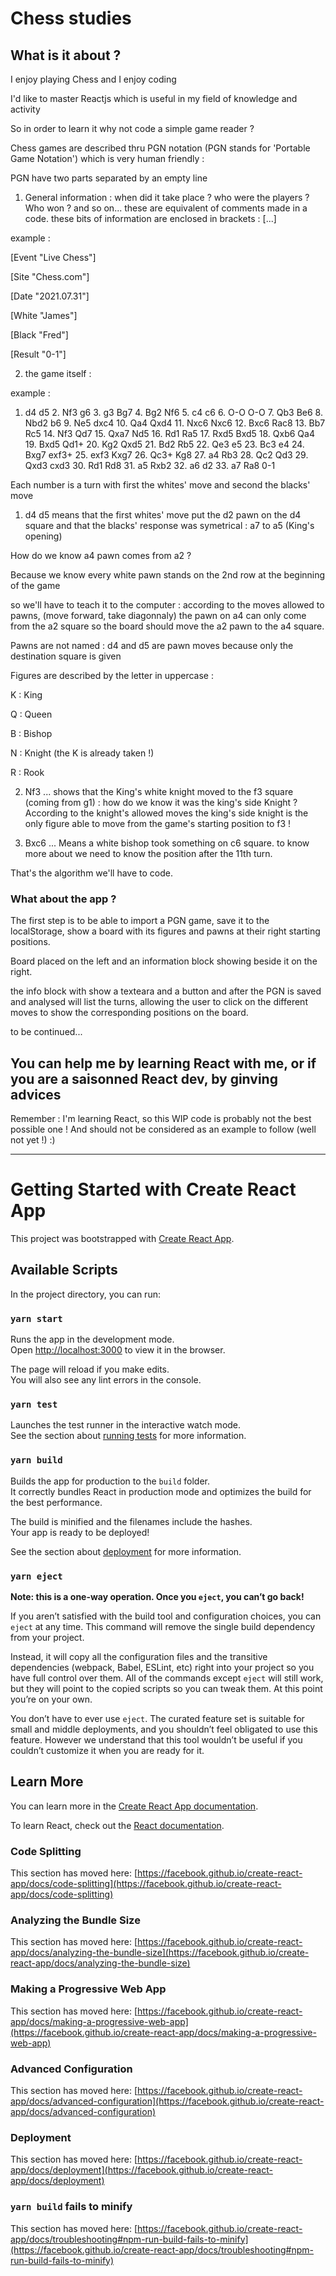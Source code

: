 # Chess studies

## What is it about ?

I enjoy playing Chess and I enjoy coding

I'd like to master Reactjs which is useful in my field of knowledge and activity

So in order to learn it why not code a simple game reader ?

Chess games are described thru PGN notation (PGN stands for 'Portable Game Notation') which is very human friendly :

PGN have two parts separated by an empty line 

1. General information : when did it take place ? who were the players ? Who won ? and so on... these are equivalent of comments made in a code. these bits of information are enclosed in brackets : [...]

example :

[Event "Live Chess"]

[Site "Chess.com"]

[Date "2021.07.31"]

[White "James"]

[Black "Fred"]

[Result "0-1"]

2. the game itself : 

example :

1. d4 d5 2. Nf3 g6 3. g3 Bg7 4. Bg2 Nf6 5. c4 c6 6. O-O O-O 7. Qb3 Be6 8. Nbd2 b6 9. Ne5 dxc4 10. Qa4 Qxd4 11. Nxc6 Nxc6 12. Bxc6 Rac8 13. Bb7 Rc5 14. Nf3 Qd7 15. Qxa7 Nd5 16. Rd1 Ra5 17. Rxd5 Bxd5 18. Qxb6 Qa4 19. Bxd5 Qd1+ 20. Kg2 Qxd5 21. Bd2 Rb5 22. Qe3 e5 23. Bc3 e4 24. Bxg7 exf3+ 25. exf3 Kxg7 26. Qc3+ Kg8 27. a4 Rb3 28. Qc2 Qd3 29. Qxd3 cxd3 30. Rd1 Rd8 31. a5 Rxb2 32. a6 d2 33. a7 Ra8 0-1

Each number is a turn with first the whites' move and second the blacks' move

1. d4 d5 means that the first whites' move put the d2 pawn on the d4 square and that the blacks' response was symetrical : a7 to a5 (King's opening)

How do we know a4 pawn comes from a2 ?

Because we know every white pawn stands on the 2nd row at the beginning of the game

so we'll have to teach it to the computer : according to the moves allowed to pawns, (move forward, take diagonnaly) the pawn on a4 can only come from the a2 square so the board should move the a2 pawn to the a4 square.

Pawns are not named : d4 and d5 are pawn moves because only the destination square is given

Figures are described by the letter in uppercase : 

K : King

Q : Queen

B : Bishop

N : Knight (the K is already taken !)

R : Rook

2. Nf3 ... shows that the King's white knight moved to the f3 square (coming from g1) : how do we know it was the king's side Knight ? According to the knight's allowed moves the king's side knight is the only figure able to move from the game's starting position to f3 !

12. Bxc6 ... Means a white bishop took something on c6 square. to know more about we need to know the position after the 11th turn.

That's the algorithm we'll have to code.

### What about the app ?

The first step is to be able to import a PGN game, save it to the localStorage, show a board with its figures and pawns at their right starting positions.

Board placed on the left and an information block showing beside it on the right.

the info block with show a texteara and a button and after the PGN is saved and analysed will list the turns, allowing the user to click on the different moves to show the corresponding positions on the board.

to be continued...

## You can help me by learning React with me, or if you are a saisonned React dev, by ginving advices

Remember : I'm learning React, so this WIP code is probably not the best possible one ! And should not be considered as an example to follow (well not yet !) :)


---


# Getting Started with Create React App

This project was bootstrapped with [Create React App](https://github.com/facebook/create-react-app).

## Available Scripts

In the project directory, you can run:

### `yarn start`

Runs the app in the development mode.\
Open [http://localhost:3000](http://localhost:3000) to view it in the browser.

The page will reload if you make edits.\
You will also see any lint errors in the console.

### `yarn test`

Launches the test runner in the interactive watch mode.\
See the section about [running tests](https://facebook.github.io/create-react-app/docs/running-tests) for more information.

### `yarn build`

Builds the app for production to the `build` folder.\
It correctly bundles React in production mode and optimizes the build for the best performance.

The build is minified and the filenames include the hashes.\
Your app is ready to be deployed!

See the section about [deployment](https://facebook.github.io/create-react-app/docs/deployment) for more information.

### `yarn eject`

**Note: this is a one-way operation. Once you `eject`, you can’t go back!**

If you aren’t satisfied with the build tool and configuration choices, you can `eject` at any time. This command will remove the single build dependency from your project.

Instead, it will copy all the configuration files and the transitive dependencies (webpack, Babel, ESLint, etc) right into your project so you have full control over them. All of the commands except `eject` will still work, but they will point to the copied scripts so you can tweak them. At this point you’re on your own.

You don’t have to ever use `eject`. The curated feature set is suitable for small and middle deployments, and you shouldn’t feel obligated to use this feature. However we understand that this tool wouldn’t be useful if you couldn’t customize it when you are ready for it.

## Learn More

You can learn more in the [Create React App documentation](https://facebook.github.io/create-react-app/docs/getting-started).

To learn React, check out the [React documentation](https://reactjs.org/).

### Code Splitting

This section has moved here: [https://facebook.github.io/create-react-app/docs/code-splitting](https://facebook.github.io/create-react-app/docs/code-splitting)

### Analyzing the Bundle Size

This section has moved here: [https://facebook.github.io/create-react-app/docs/analyzing-the-bundle-size](https://facebook.github.io/create-react-app/docs/analyzing-the-bundle-size)

### Making a Progressive Web App

This section has moved here: [https://facebook.github.io/create-react-app/docs/making-a-progressive-web-app](https://facebook.github.io/create-react-app/docs/making-a-progressive-web-app)

### Advanced Configuration

This section has moved here: [https://facebook.github.io/create-react-app/docs/advanced-configuration](https://facebook.github.io/create-react-app/docs/advanced-configuration)

### Deployment

This section has moved here: [https://facebook.github.io/create-react-app/docs/deployment](https://facebook.github.io/create-react-app/docs/deployment)

### `yarn build` fails to minify

This section has moved here: [https://facebook.github.io/create-react-app/docs/troubleshooting#npm-run-build-fails-to-minify](https://facebook.github.io/create-react-app/docs/troubleshooting#npm-run-build-fails-to-minify)

